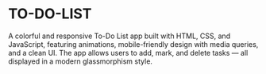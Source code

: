 # TO-DO-LIST
A colorful and responsive To-Do List app built with HTML, CSS, and JavaScript, featuring animations, mobile-friendly design with media queries, and a clean UI. The app allows users to add, mark, and delete tasks — all displayed in a modern glassmorphism style.
